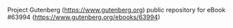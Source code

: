 Project Gutenberg (https://www.gutenberg.org) public repository for eBook #63994 (https://www.gutenberg.org/ebooks/63994)

